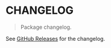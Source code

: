 # CHANGELOG

> Package changelog.

See [GitHub Releases](https://github.com/stdlib-js/array-base-ternary3d/releases) for the changelog.